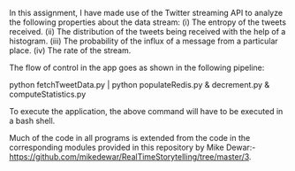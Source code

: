 In this assignment, I have made use of the Twitter streaming API to analyze the following properties about the data stream:
(i) The entropy of the tweets received.
(ii) The distribution of the tweets being received with the help of a histogram.
(iii) The probability of the influx of a message from a particular place.
(iv) The rate of the stream.

The flow of control in the app goes as shown in the following pipeline:

python fetchTweetData.py | python populateRedis.py
& decrement.py
& computeStatistics.py

To execute the application, the above command will have to be executed in a bash shell.

Much of the code in all programs is extended from the code in the corresponding modules provided in this repository by Mike Dewar:- https://github.com/mikedewar/RealTimeStorytelling/tree/master/3.
